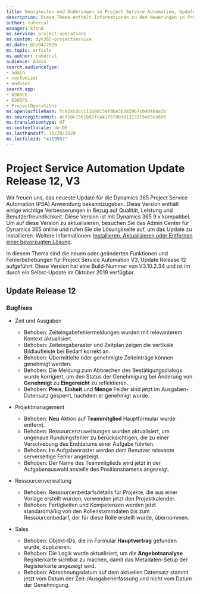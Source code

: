 ```yaml
---
title: Neuigkeiten und Änderungen in Project Service Automation, Update Release 12, V3
description: Diese Thema enthält Informationen zu den Neuerungen in Project Service Automation Release 12, V3.
author: ruhercul
manager: kfend
ms.service: project-operations
ms.custom: dyn365-projectservice
ms.date: 02/04/2020
ms.topic: article
ms.author: ruhercul
audience: Admin
search.audienceType:
- admin
- customizer
- enduser
search.app:
- D365CE
- D365PS
- ProjectOperations
ms.openlocfilehash: fc92a5dcc111688159f9be5b2839b7c040404a3b
ms.sourcegitcommit: 4cf1dc1561b92fca4175f0b3813133c5e63ce8e6
ms.translationtype: HT
ms.contentlocale: de-DE
ms.lasthandoff: 10/28/2020
ms.locfileid: "4119957"
---
```

# <a name="project-service-automation-update-release-12-v3"></a>Project Service Automation Update Release 12, V3
Wir freuen uns, das neueste Update für die Dynamics 365 Project Service Automation (PSA) Anwendung bekanntzugeben. Diese Version enthält einige wichtige Verbesserungen in Bezug auf Qualität, Leistung und Benutzerfreundlichkeit. Diese Version ist mit Dynamics 365 9.x kompatibel. Um auf diese Version zu aktualisieren, besuchen Sie das Admin Center für Dynamics 365 online und rufen Sie die Lösungsseite auf, um das Update zu installieren. Weitere Informationen: [Installieren, Aktualisieren oder Entfernen einer bevorzugten Lösung](https://docs.microsoft.com/power-platform/admin/install-remove-preferred-solution).

In diesem Thema sind die neuen oder geänderten Funktionen und Fehlerbehebungen für Project Service Automation V3, Update Release 12 aufgeführt. Diese Version hat eine Build-Nummer von V3.10.2.34 und ist im durch ein Selbst-Update im Oktober 2019 verfügbar.

## <a name="update-release-12"></a>Update Release 12

### <a name="bug-fixes"></a>Bugfixes

- Zeit und Ausgaben

    - Behoben: Zeiteingabefehlermeldungen wurden mit relevanterem Kontext aktualisiert.
    - Behoben: Zeiteingaberaster und Zeitplan zeigen die vertikale Bildlaufleiste bei Bedarf korrekt an.
    - Behoben: Übermittelte oder genehmigte Zeiteinträge können genehmigt werden.
    - Behoben: Die Meldung zum Abbrechen des Bestätigungsdialogs wurde korrigiert, um den Status der Genehmigung bei Änderung von **Genehmigt** zu **Eingereicht** zu reflektieren.
    - Behoben: **Preis**, **Einheit** und **Menge** Felder sind jetzt im Ausgaben-Datensatz gesperrt, nachdem er genehmigt wurde.

- Projektmanagement

    - Behoben: **Neu** Aktion auf **Teammitglied** Hauptformular wurde entfernt.
    - Behoben: Ressourcenzuweisungen wurden aktualisiert, um ungenaue Rundungsfehler zu berücksichtigen, die zu einer Verschiebung des Enddatums einer Aufgabe führten.
    - Behoben: Im Aufgabenraster werden dem Benutzer relevante serverseitige Fehler angezeigt.
    - Behoben: Der Name des Teammitglieds wird jetzt in der Aufgabenauswahl anstelle des Positionsnamens angezeigt.

- Ressourcenverwaltung

    - Behoben: Ressourcenbedarfsdetails für Projekte, die aus einer Vorlage erstellt wurden, verwenden jetzt den Projektkalender.
    - Behoben: Fertigkeiten und Kompetenzen werden jetzt standardmäßig von den Rollenstammdaten bis zum Ressourcenbedarf, der für diese Rolle erstellt wurde, übernommen.

- Sales

    - Behoben: Objekt-IDs, die im Formular **Hauptvertrag** gefunden wurde, duplizieren.
    - Behoben: Die Logik wurde aktualisiert, um die **Angebotsanalyse** Registerkarte sichtbar zu machen, damit das Metadaten-Setup der Registerkarte angezeigt wird.
    - Behoben: Abrechnungsdatum auf dem aktuellen Datensatz stammt jetzt vom Datum der Zeit-/Ausgabenerfassung und nicht vom Datum der Genehmigung.
